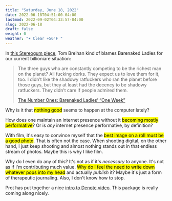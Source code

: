 ```yaml
---
title: "Saturday, June 18, 2022"
date: 2022-06-18T04:51:00-04:00
lastmod: 2022-09-02T04:33:57-04:00
slug: 2022-06-18
draft: false
weight: 0
weather: "☀️ Clear +56°F "
---
```


In [this Stereogum piece](https://www.stereogum.com/2190488/the-number-ones-barenaked-ladies-one-week/columns/the-number-ones/amp/), Tom Breihan kind of blames Barenaked Ladies for our current billioniare situation:

> The three guys who are constantly competing to be the richest man on the planet? All fucking dorks. They expect us to love them for it, too. I didn’t like the shadowy ratfuckers who ran the planet before those guys, but they at least had the decency to be shadowy ratfuckers. They didn’t care if people admired them.
>
> [The Number Ones: Barenaked Ladies’ “One Week”](https://www.stereogum.com/2190488/the-number-ones-barenaked-ladies-one-week/columns/the-number-ones/amp/)

Why is it that <mark>nothing good</mark> seems to happen at the computer lately?

How does one maintain an internet presence without it <mark>becoming mostly performative</mark>? Or is _any_ internet presence performative, by definition?

With film, it's easy to convince myself that the <mark>best image on a roll must be a good photo</mark>. That is often not the case. When shooting digital, on the other hand, I just keep shooting and almost nothing stands out in that endless stream of photos. Maybe this is why I like film.

Why do I even do any of this? It's not as if it's _necessary_ to anyone. It's not as if I'm contributing much value. <mark>Why do I feel the need to write down whatever pops into my head</mark> and actually _publish_ it? Maybe it's just a form of therapeutic journaling. Also, I don't know how to stop.

Prot has put together a nice [intro to Denote video](https://www.youtube.com/watch?v=mLzFJcLpDFI). This package is really coming along nicely.

[//]: # "Exported with love from a post written in Org mode"
[//]: # "- https://github.com/kaushalmodi/ox-hugo"
